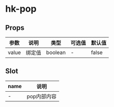 # hk-pop
## Props

| 参数 | 说明 | 类型 | 可选值 | 默认值 |
|--- | --- | --- | --- | --- |
| value | 绑定值 | boolean | - | false |


## Slot
| name | 说明|
| --- | --- |
| - | pop内部内容 |

